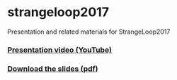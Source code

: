 # strangeloop2017
Presentation and related materials for StrangeLoop2017

### [Presentation video (YouTube)](https://www.youtube.com/watch?v=KFwBu-_k3rM)

### [Download the slides (pdf)](https://github.com/sgnn7/strangeloop2017/raw/master/StrangeLoop2017.EmpoweringTheNextBillion.SrdjanGrubor.pdf)
